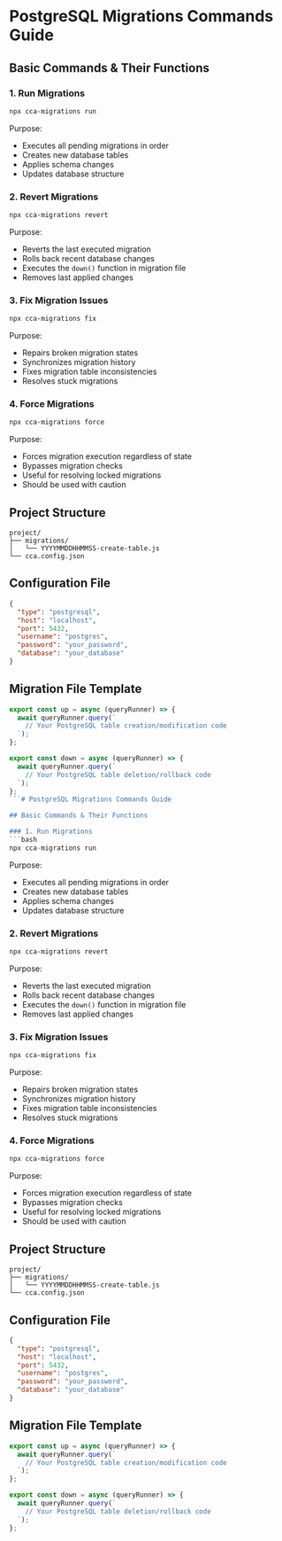 # PostgreSQL Migrations Commands Guide

## Basic Commands & Their Functions

### 1. Run Migrations
```bash
npx cca-migrations run
```
Purpose:
- Executes all pending migrations in order
- Creates new database tables
- Applies schema changes
- Updates database structure

### 2. Revert Migrations
```bash
npx cca-migrations revert
```
Purpose:
- Reverts the last executed migration
- Rolls back recent database changes
- Executes the `down()` function in migration file
- Removes last applied changes

### 3. Fix Migration Issues
```bash
npx cca-migrations fix
```
Purpose:
- Repairs broken migration states
- Synchronizes migration history
- Fixes migration table inconsistencies
- Resolves stuck migrations

### 4. Force Migrations
```bash
npx cca-migrations force
```
Purpose:
- Forces migration execution regardless of state
- Bypasses migration checks
- Useful for resolving locked migrations
- Should be used with caution

## Project Structure
```
project/
├── migrations/
│   └── YYYYMMDDHHMMSS-create-table.js
└── cca.config.json
```

## Configuration File
```json
{
  "type": "postgresql",
  "host": "localhost",
  "port": 5432,
  "username": "postgres",
  "password": "your_password",
  "database": "your_database"
}
```

## Migration File Template
```javascript
export const up = async (queryRunner) => {
  await queryRunner.query(`
    // Your PostgreSQL table creation/modification code
  `);
};

export const down = async (queryRunner) => {
  await queryRunner.query(`
    // Your PostgreSQL table deletion/rollback code
  `);
};
```# PostgreSQL Migrations Commands Guide

## Basic Commands & Their Functions

### 1. Run Migrations
```bash
npx cca-migrations run
```
Purpose:
- Executes all pending migrations in order
- Creates new database tables
- Applies schema changes
- Updates database structure

### 2. Revert Migrations
```bash
npx cca-migrations revert
```
Purpose:
- Reverts the last executed migration
- Rolls back recent database changes
- Executes the `down()` function in migration file
- Removes last applied changes

### 3. Fix Migration Issues
```bash
npx cca-migrations fix
```
Purpose:
- Repairs broken migration states
- Synchronizes migration history
- Fixes migration table inconsistencies
- Resolves stuck migrations

### 4. Force Migrations
```bash
npx cca-migrations force
```
Purpose:
- Forces migration execution regardless of state
- Bypasses migration checks
- Useful for resolving locked migrations
- Should be used with caution

## Project Structure
```
project/
├── migrations/
│   └── YYYYMMDDHHMMSS-create-table.js
└── cca.config.json
```

## Configuration File
```json
{
  "type": "postgresql",
  "host": "localhost",
  "port": 5432,
  "username": "postgres",
  "password": "your_password",
  "database": "your_database"
}
```

## Migration File Template
```javascript
export const up = async (queryRunner) => {
  await queryRunner.query(`
    // Your PostgreSQL table creation/modification code
  `);
};

export const down = async (queryRunner) => {
  await queryRunner.query(`
    // Your PostgreSQL table deletion/rollback code
  `);
};
```
